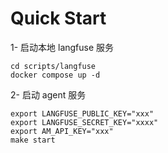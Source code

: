 # Quick Start

1- 启动本地 langfuse 服务
```shell
cd scripts/langfuse
docker compose up -d
```

2- 启动 agent 服务
```
export LANGFUSE_PUBLIC_KEY="xxx"
export LANGFUSE_SECRET_KEY="xxxx"
export AM_API_KEY="xxx"
make start
```